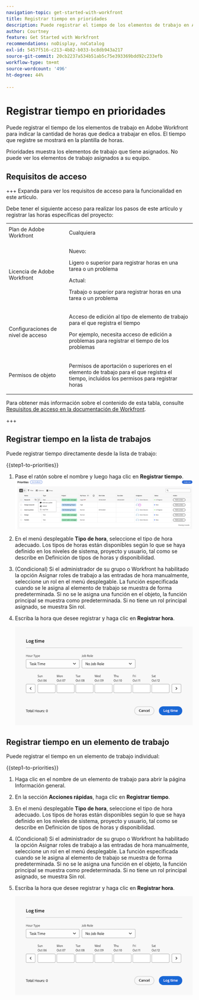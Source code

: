 ```yaml
---
navigation-topic: get-started-with-workfront
title: Registrar tiempo en prioridades
description: Puede registrar el tiempo de los elementos de trabajo en Adobe Workfront para indicar la cantidad de horas que dedica a trabajar en ellos. El tiempo que registre se mostrará en la plantilla de horas.
author: Courtney
feature: Get Started with Workfront
recommendations: noDisplay, noCatalog
exl-id: 5457f516-c213-4b82-b033-bc8db943a217
source-git-commit: 20cb2237a534b51ab5c75e393369bdd92c233efb
workflow-type: tm+mt
source-wordcount: '496'
ht-degree: 44%

---
```


# Registrar tiempo en prioridades

Puede registrar el tiempo de los elementos de trabajo en Adobe Workfront para indicar la cantidad de horas que dedica a trabajar en ellos. El tiempo que registre se mostrará en la plantilla de horas.

Prioridades muestra los elementos de trabajo que tiene asignados. No puede ver los elementos de trabajo asignados a su equipo.

## Requisitos de acceso

+++ Expanda para ver los requisitos de acceso para la funcionalidad en este artículo.

Debe tener el siguiente acceso para realizar los pasos de este artículo y registrar las horas específicas del proyecto:

<table style="table-layout:auto"> 
 <col> 
 <col> 
 <tbody> 
  <tr> 
   <td role="rowheader">Plan de Adobe Workfront</td> 
   <td> <p>Cualquiera</p> </td> 
  </tr> 
  <tr> 
   <td role="rowheader">Licencia de Adobe Workfront</td> 
   <td> <p>Nuevo: </p>
   <p>Ligero o superior para registrar horas en una tarea o un problema</p>
   <p>Actual: 
   <p>Trabajo o superior para registrar horas en una tarea o un problema</p> </td> 
  </tr> 
  <tr> 
   <td role="rowheader">Configuraciones de nivel de acceso</td> 
   <td> <p>Acceso de edición al tipo de elemento de trabajo para el que registra el tiempo </p> <p>Por ejemplo, necesita acceso de edición a problemas para registrar el tiempo de los problemas</p> </td> 
  </tr> 
  <tr> 
   <td role="rowheader">Permisos de objeto</td> 
   <td> <p>Permisos de aportación o superiores en el elemento de trabajo para el que registra el tiempo, incluidos los permisos para registrar horas</p> </td> 
  </tr> 
 </tbody> 
</table>

Para obtener más información sobre el contenido de esta tabla, consulte [Requisitos de acceso en la documentación de Workfront](/help/quicksilver/administration-and-setup/add-users/access-levels-and-object-permissions/access-level-requirements-in-documentation.md).

+++

## Registrar tiempo en la lista de trabajos

Puede registrar tiempo directamente desde la lista de trabajo:

{{step1-to-priorities}}

1. Pase el ratón sobre el nombre y luego haga clic en **Registrar tiempo**.
   ![](assets/update-log-upload.png)
1. En el menú desplegable **Tipo de hora**, seleccione el tipo de hora adecuado. Los tipos de horas están disponibles según lo que se haya definido en los niveles de sistema, proyecto y usuario, tal como se describe en Definición de tipos de horas y disponibilidad.

1. (Condicional) Si el administrador de su grupo o Workfront ha habilitado la opción Asignar roles de trabajo a las entradas de hora manualmente, seleccione un rol en el menú desplegable. La función especificada cuando se le asigna al elemento de trabajo se muestra de forma predeterminada. Si no se le asigna una función en el objeto, la función principal se muestra como predeterminada. Si no tiene un rol principal asignado, se muestra Sin rol.

1. Escriba la hora que desee registrar y haga clic en **Registrar hora**.

   ![](assets/log-time-dialog.png)

## Registrar tiempo en un elemento de trabajo

Puede registrar el tiempo en un elemento de trabajo individual:

{{step1-to-priorities}}

1. Haga clic en el nombre de un elemento de trabajo para abrir la página Información general.
1. En la sección **Acciones rápidas**, haga clic en **Registrar tiempo**.
1. En el menú desplegable **Tipo de hora**, seleccione el tipo de hora adecuado. Los tipos de horas están disponibles según lo que se haya definido en los niveles de sistema, proyecto y usuario, tal como se describe en Definición de tipos de horas y disponibilidad.
1. (Condicional) Si el administrador de su grupo o Workfront ha habilitado la opción Asignar roles de trabajo a las entradas de hora manualmente, seleccione un rol en el menú desplegable. La función especificada cuando se le asigna al elemento de trabajo se muestra de forma predeterminada. Si no se le asigna una función en el objeto, la función principal se muestra como predeterminada. Si no tiene un rol principal asignado, se muestra Sin rol.

1. Escriba la hora que desee registrar y haga clic en **Registrar hora**.

   ![](assets/log-time-dialog.png)

